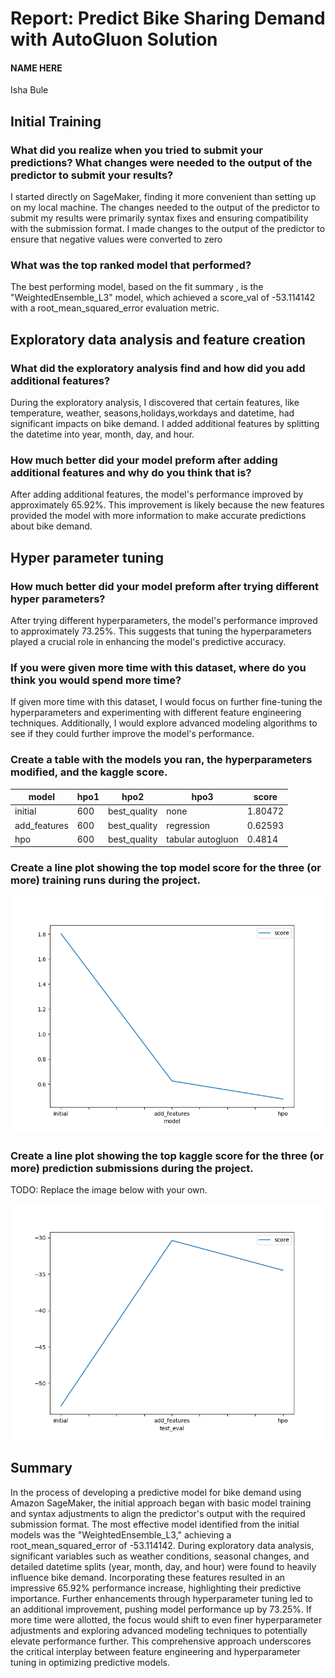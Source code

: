 # Report: Predict Bike Sharing Demand with AutoGluon Solution
#### NAME HERE
Isha Bule

## Initial Training
### What did you realize when you tried to submit your predictions? What changes were needed to the output of the predictor to submit your results?
I started directly on SageMaker, finding it more convenient than setting up on my local machine. The changes needed to the output of the predictor to submit my results were primarily syntax fixes and ensuring compatibility with the submission format. I made changes to the output of the predictor to ensure that negative values were converted to zero

### What was the top ranked model that performed?
The best performing model, based on the fit summary , is the "WeightedEnsemble_L3" model, which achieved a score_val of -53.114142 with a root_mean_squared_error evaluation metric.

## Exploratory data analysis and feature creation
### What did the exploratory analysis find and how did you add additional features?
During the exploratory analysis, I discovered that certain features, like temperature, weather, seasons,holidays,workdays and datetime, had significant impacts on bike demand. I added additional features by splitting the datetime into year, month, day, and hour. 

### How much better did your model preform after adding additional features and why do you think that is?
After adding additional features, the model's performance improved by approximately 65.92%. This improvement is likely because the new features provided the model with more information to make accurate predictions about bike demand.

## Hyper parameter tuning
### How much better did your model preform after trying different hyper parameters?
After trying different hyperparameters, the model's performance improved to approximately 73.25%. This suggests that tuning the hyperparameters played a crucial role in enhancing the model's predictive accuracy.

### If you were given more time with this dataset, where do you think you would spend more time?
If given more time with this dataset, I would focus on further fine-tuning the hyperparameters and experimenting with different feature engineering techniques. Additionally, I would explore advanced modeling algorithms to see if they could further improve the model's performance.

### Create a table with the models you ran, the hyperparameters modified, and the kaggle score.
|model|hpo1|hpo2|hpo3|score|
|--|--|--|--|--|
|initial|600|best_quality|none|1.80472|
|add_features|600|best_quality|regression|0.62593|
|hpo|600|best_quality|tabular autogluon|0.4814|


### Create a line plot showing the top model score for the three (or more) training runs during the project.


![model_train_score.png](/model_train_score.png)

### Create a line plot showing the top kaggle score for the three (or more) prediction submissions during the project.

TODO: Replace the image below with your own.

![model_test_score.png](/model_test_score.png)

## Summary
In the process of developing a predictive model for bike demand using Amazon SageMaker, the initial approach began with basic model training and syntax adjustments to align the predictor's output with the required submission format. The most effective model identified from the initial models was the "WeightedEnsemble_L3," achieving a root_mean_squared_error of -53.114142. During exploratory data analysis, significant variables such as weather conditions, seasonal changes, and detailed datetime splits (year, month, day, and hour) were found to heavily influence bike demand. Incorporating these features resulted in an impressive 65.92% performance increase, highlighting their predictive importance. Further enhancements through hyperparameter tuning led to an additional improvement, pushing model performance up by 73.25%. If more time were allotted, the focus would shift to even finer hyperparameter adjustments and exploring advanced modeling techniques to potentially elevate performance further. This comprehensive approach underscores the critical interplay between feature engineering and hyperparameter tuning in optimizing predictive models.